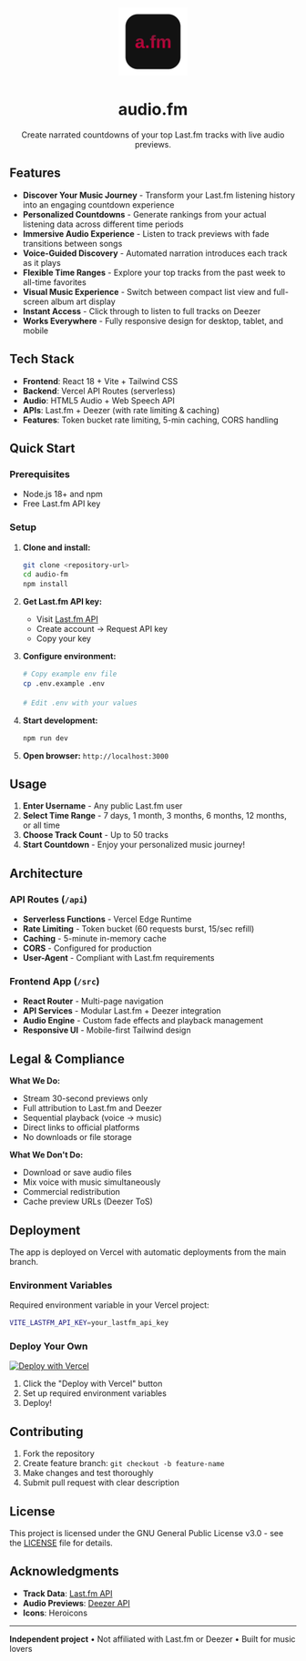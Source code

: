 <div align="center">
  <img src="public/img/afm.png" alt="audio.fm logo" width="120" height="120">
  
# audio.fm

  Create narrated countdowns of your top Last.fm tracks with live audio previews.
</div>

## Features

- **Discover Your Music Journey** - Transform your Last.fm listening history into an engaging countdown experience
- **Personalized Countdowns** - Generate rankings from your actual listening data across different time periods
- **Immersive Audio Experience** - Listen to track previews with fade transitions between songs
- **Voice-Guided Discovery** - Automated narration introduces each track as it plays
- **Flexible Time Ranges** - Explore your top tracks from the past week to all-time favorites
- **Visual Music Experience** - Switch between compact list view and full-screen album art display
- **Instant Access** - Click through to listen to full tracks on Deezer
- **Works Everywhere** - Fully responsive design for desktop, tablet, and mobile

## Tech Stack

- **Frontend**: React 18 + Vite + Tailwind CSS
- **Backend**: Vercel API Routes (serverless)
- **Audio**: HTML5 Audio + Web Speech API
- **APIs**: Last.fm + Deezer (with rate limiting & caching)
- **Features**: Token bucket rate limiting, 5-min caching, CORS handling

## Quick Start

### Prerequisites
- Node.js 18+ and npm
- Free Last.fm API key

### Setup

1. **Clone and install:**
   ```bash
   git clone <repository-url>
   cd audio-fm
   npm install
   ```

2. **Get Last.fm API key:**
   - Visit [Last.fm API](https://www.last.fm/api)
   - Create account → Request API key
   - Copy your key

3. **Configure environment:**
   ```bash
   # Copy example env file
   cp .env.example .env
   
   # Edit .env with your values
   ```

4. **Start development:**
   ```bash
   npm run dev
   ```

5. **Open browser:** `http://localhost:3000`

## Usage

1. **Enter Username** - Any public Last.fm user
2. **Select Time Range** - 7 days, 1 month, 3 months, 6 months, 12 months, or all time
3. **Choose Track Count** - Up to 50 tracks
4. **Start Countdown** - Enjoy your personalized music journey!

## Architecture

### API Routes (`/api`)
- **Serverless Functions** - Vercel Edge Runtime
- **Rate Limiting** - Token bucket (60 requests burst, 15/sec refill)
- **Caching** - 5-minute in-memory cache
- **CORS** - Configured for production
- **User-Agent** - Compliant with Last.fm requirements

### Frontend App (`/src`)
- **React Router** - Multi-page navigation
- **API Services** - Modular Last.fm + Deezer integration
- **Audio Engine** - Custom fade effects and playback management
- **Responsive UI** - Mobile-first Tailwind design

## Legal & Compliance

**What We Do:**
- Stream 30-second previews only
- Full attribution to Last.fm and Deezer
- Sequential playback (voice → music)
- Direct links to official platforms
- No downloads or file storage

**What We Don't Do:**
- Download or save audio files
- Mix voice with music simultaneously
- Commercial redistribution
- Cache preview URLs (Deezer ToS)

## Deployment

The app is deployed on Vercel with automatic deployments from the main branch.

### Environment Variables
Required environment variable in your Vercel project:
```bash
VITE_LASTFM_API_KEY=your_lastfm_api_key
```

### Deploy Your Own
[![Deploy with Vercel](https://vercel.com/button)](https://vercel.com/new/clone?repository-url=https%3A%2F%2Fgithub.com%2Ffromis-9%2Faudio-fm)

1. Click the "Deploy with Vercel" button
2. Set up required environment variables
3. Deploy!

## Contributing

1. Fork the repository
2. Create feature branch: `git checkout -b feature-name`
3. Make changes and test thoroughly
4. Submit pull request with clear description

## License

This project is licensed under the GNU General Public License v3.0 - see the [LICENSE](LICENSE) file for details.

## Acknowledgments

- **Track Data**: [Last.fm API](https://www.last.fm/api)
- **Audio Previews**: [Deezer API](https://developers.deezer.com)
- **Icons**: Heroicons

---

**Independent project** • Not affiliated with Last.fm or Deezer • Built for music lovers 